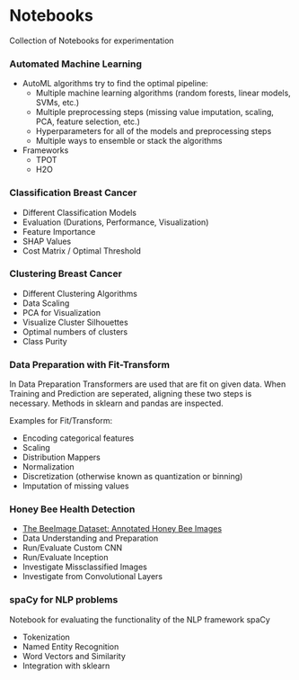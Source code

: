 # Notebooks
Collection of Notebooks for experimentation

### Automated Machine Learning
- AutoML algorithms try to find the optimal pipeline:
	- Multiple machine learning algorithms (random forests, linear models, SVMs, etc.)
	- Multiple preprocessing steps (missing value imputation, scaling, PCA, feature selection, etc.)
	- Hyperparameters for all of the models and preprocessing steps
	- Multiple ways to ensemble or stack the algorithms
- Frameworks
	- TPOT
	- H2O

### Classification Breast Cancer
- Different Classification Models
- Evaluation (Durations, Performance, Visualization)
- Feature Importance
- SHAP Values
- Cost Matrix / Optimal Threshold

### Clustering Breast Cancer
- Different Clustering Algorithms
- Data Scaling
- PCA for Visualization
- Visualize Cluster Silhouettes
- Optimal numbers of clusters
- Class Purity

### Data Preparation with Fit-Transform

In Data Preparation Transformers are used that are fit on given data. When Training and Prediction are seperated, aligning these two steps is necessary. Methods in sklearn and pandas are inspected.

Examples for Fit/Transform:
* Encoding categorical features
* Scaling
* Distribution Mappers
* Normalization
* Discretization (otherwise known as quantization or binning)
* Imputation of missing values

### Honey Bee Health Detection
- [The BeeImage Dataset: Annotated Honey Bee Images](https://www.kaggle.com/jenny18/honey-bee-annotated-images)
- Data Understanding and Preparation
- Run/Evaluate Custom CNN
- Run/Evaluate Inception
- Investigate Missclassified Images
- Investigate from Convolutional Layers

### spaCy for NLP problems
Notebook for evaluating the functionality of the NLP framework spaCy

- Tokenization
- Named Entity Recognition
- Word Vectors and Similarity
- Integration with sklearn
